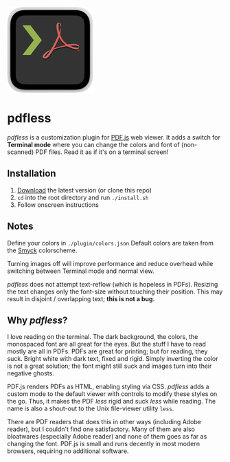 ![pdfless logo](plugin/images/logo-small.png)

# pdfless

*pdfless* is a customization plugin for [PDF.js][1] web viewer.
It adds a switch for **Terminal mode** where you can change the colors and font
of (non-scanned) PDF files. Read it as if it's on a terminal screen!

## Installation

1. [Download][2] the latest version (or clone this repo)
2. `cd` into the root directory and run `./install.sh`
3. Follow onscreen instructions

## Notes

Define your colors in `./plugin/colors.json` Default colors are taken from the
[Smyck][3] colorscheme.

Turning images off will improve performance and reduce overhead while switching
between Terminal mode and normal view.

*pdfless* does not attempt text-reflow (which is hopeless in PDFs). Resizing the
text changes only the font-size without touching their position. This may result
in disjoint / overlapping text; **this is not a bug**.

## Why *pdfless*?

I love reading on the terminal. The dark background, the colors, the monospaced
font are all great for the eyes. But the stuff I have to read mostly are all in
PDFs. PDFs are great for printing; but for reading, they suck. Bright white with
dark text, fixed and rigid. Simply inverting the color is not a great solution;
the font might still suck and images turn into their negative ghosts.

PDF.js renders PDFs as HTML, enabling styling via CSS. *pdfless* adds a custom
mode to the default viewer with controls to modify these styles on the go. Thus,
it makes the PDF *less* rigid and suck *less* while reading. The name is also a
shout-out to the Unix file-viewer utility `less`.

There are PDF readers that does this in other ways (including Adobe reader), but
I couldn't find one satisfactory. Many of them are also bloatwares (especially
Adobe reader) and none of them goes as far as changing the font. PDF.js is small
and runs decently in most modern browsers, requiring no additional software.

[1]: https://mozilla.github.io/pdf.js/
[2]: https://github.com/shivaprsd/pdfless/releases/latest
[3]: https://github.com/hukl/Smyck-Color-Scheme 
